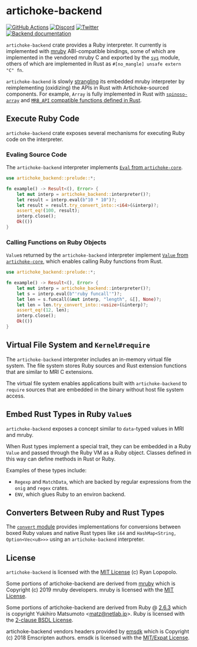 # artichoke-backend

[![GitHub Actions](https://github.com/artichoke/artichoke/workflows/CI/badge.svg)](https://github.com/artichoke/artichoke/actions)
[![Discord](https://img.shields.io/discord/607683947496734760)](https://discord.gg/QCe2tp2)
[![Twitter](https://img.shields.io/twitter/follow/artichokeruby?label=Follow&style=social)](https://twitter.com/artichokeruby)
<br>
[![Backend documentation](https://img.shields.io/badge/docs-artichoke--backend-blue.svg)](https://artichoke.github.io/artichoke/artichoke_backend/)

`artichoke-backend` crate provides a Ruby interpreter. It currently is
implemented with [mruby] ABI-compatible bindings, some of which are implemented
in the vendored mruby C and exported by the [`sys`](src/sys) module, others of
which are implemented in Rust as `#[no_mangle] unsafe extern "C" fn`.

`artichoke-backend` is slowly [strangling] its embedded mruby interpreter by
reimplementing (oxidizing) the APIs in Rust with Artichoke-sourced components.
For example, `Array` is fully implemented in Rust with [`spinoso-array`] and
[`MRB_API` compatible functions defined in Rust][array-ffi].

[strangling]: https://martinfowler.com/bliki/StranglerFigApplication.html
[`spinoso-array`]: https://artichoke.github.io/artichoke/spinoso_array/
[array-ffi]: src/extn/core/array/ffi.rs

## Execute Ruby Code

`artichoke-backend` crate exposes several mechanisms for executing Ruby code on
the interpreter.

### Evaling Source Code

The `artichoke-backend` interpreter implements [`Eval` from `artichoke-core`].

```rust
use artichoke_backend::prelude::*;

fn example() -> Result<(), Error> {
    let mut interp = artichoke_backend::interpreter()?;
    let result = interp.eval(b"10 * 10")?;
    let result = result.try_convert_into::<i64>(&interp)?;
    assert_eq!(100, result);
    interp.close();
    Ok(())
}
```

### Calling Functions on Ruby Objects

`Value`s returned by the `artichoke-backend` interpreter implement [`Value` from
`artichoke-core`], which enables calling Ruby functions from Rust.

```rust
use artichoke_backend::prelude::*;

fn example() -> Result<(), Error> {
    let mut interp = artichoke_backend::interpreter()?;
    let s = interp.eval(b"'ruby funcall'")?;
    let len = s.funcall(&mut interp, "length", &[], None)?;
    let len = len.try_convert_into::<usize>(&interp)?;
    assert_eq!(12, len);
    interp.close();
    Ok(())
}
```

## Virtual File System and `Kernel#require`

The `artichoke-backend` interpreter includes an in-memory virtual file system.
The file system stores Ruby sources and Rust extension functions that are
similar to MRI C extensions.

The virtual file system enables applications built with `artichoke-backend` to
`require` sources that are embedded in the binary without host file system
access.

## Embed Rust Types in Ruby `Value`s

`artichoke-backend` exposes a concept similar to `data`-typed values in MRI and
mruby.

When Rust types implement a special trait, they can be embedded in a Ruby
`Value` and passed through the Ruby VM as a Ruby object. Classes defined in this
way can define methods in Rust or Ruby.

Examples of these types include:

- `Regexp` and `MatchData`, which are backed by regular expressions from the
  `onig` and `regex` crates.
- `ENV`, which glues Ruby to an environ backend.

## Converters Between Ruby and Rust Types

The [`convert` module](src/convert) provides implementations for conversions
between boxed Ruby values and native Rust types like `i64` and
`HashMap<String, Option<Vec<u8>>>` using an `artichoke-backend` interpreter.

## License

`artichoke-backend` is licensed with the [MIT License](LICENSE) (c) Ryan
Lopopolo.

Some portions of artichoke-backend are derived from [mruby] which is Copyright
(c) 2019 mruby developers. mruby is licensed with the [MIT
License][mruby-license].

Some portions of artichoke-backend are derived from Ruby @ [2.6.3][ruby-2.6.3]
which is copyright Yukihiro Matsumoto \<matz@netlab.jp\>. Ruby is licensed with
the [2-clause BSDL License][ruby-license].

artichoke-backend vendors headers provided by [emsdk] which is Copyright (c)
2018 Emscripten authors. emsdk is licensed with the [MIT/Expat
License][emsdk-license].

[`eval` from `artichoke-core`]:
  https://artichoke.github.io/artichoke/artichoke_core/eval/trait.Eval.html
[`value` from `artichoke-core`]:
  https://artichoke.github.io/artichoke/artichoke_core/value/trait.Value.html
[mruby]: https://github.com/mruby/mruby
[mruby-license]: https://github.com/mruby/mruby/blob/master/LICENSE
[ruby-2.6.3]: https://github.com/ruby/ruby/tree/v2_6_3
[ruby-license]: https://github.com/ruby/ruby/blob/v2_6_3/COPYING
[emsdk]: https://github.com/emscripten-core/emsdk
[emsdk-license]: https://github.com/emscripten-core/emsdk/blob/master/LICENSE

